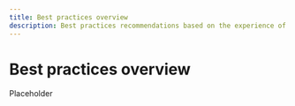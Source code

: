 ```yaml
---
title: Best practices overview
description: Best practices recommendations based on the experience of the Adobe Commerce Support team.
---
```


# Best practices overview

Placeholder
